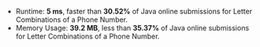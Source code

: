- Runtime: **5 ms**, faster than **30.52%** of Java online submissions for Letter Combinations of a Phone Number.
- Memory Usage: **39.2 MB**, less than **35.37%** of Java online submissions for Letter Combinations of a Phone Number.